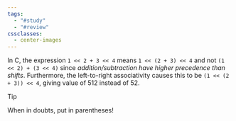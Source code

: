 ```yaml
---
tags:
  - "#study"
  - "#review"
cssclasses:
  - center-images
---
```

In C, the expression `1 << 2 + 3 << 4` means `1 << (2 + 3) << 4` and not `(1 << 2) + (3 << 4)` since *addition/subtraction have higher precedence than shifts*. Furthermore, the left-to-right associativity causes this to be `(1 << (2 + 3)) << 4`, giving value of 512 instead of 52.


> [!tip] 
> When in doubts, put in parentheses!



